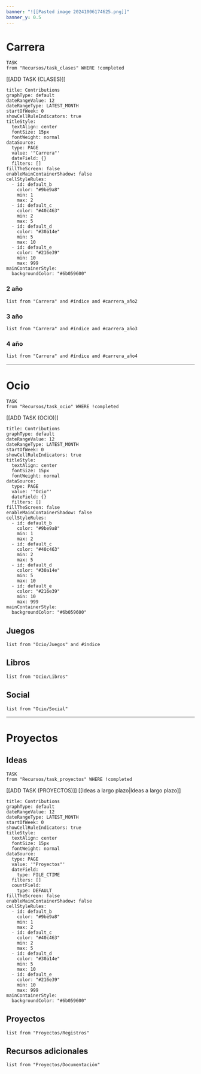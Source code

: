 ```yaml
---
banner: "![[Pasted image 20241006174625.png]]"
banner_y: 0.5
---
```

# Carrera
```dataview
TASK 
from "Recursos/task_clases" WHERE !completed
```
[[ADD TASK (CLASES)]]
```contributionGraph
title: Contributions
graphType: default
dateRangeValue: 12
dateRangeType: LATEST_MONTH
startOfWeek: 0
showCellRuleIndicators: true
titleStyle:
  textAlign: center
  fontSize: 15px
  fontWeight: normal
dataSource:
  type: PAGE
  value: '"Carrera"'
  dateField: {}
  filters: []
fillTheScreen: false
enableMainContainerShadow: false
cellStyleRules:
  - id: default_b
    color: "#9be9a8"
    min: 1
    max: 2
  - id: default_c
    color: "#40c463"
    min: 2
    max: 5
  - id: default_d
    color: "#30a14e"
    min: 5
    max: 10
  - id: default_e
    color: "#216e39"
    min: 10
    max: 999
mainContainerStyle:
  backgroundColor: "#6b059600"

```
### 2 año
``` dataview
list from "Carrera" and #índice and #carrera_año2 
```
### 3 año
``` dataview
list from "Carrera" and #índice and #carrera_año3 
```
### 4 año
``` dataview
list from "Carrera" and #índice and #carrera_año4 
```


___

# Ocio
``` dataview
TASK
from "Recursos/task_ocio" WHERE !completed
```
[[ADD TASK (OCIO)]]
```contributionGraph
title: Contributions
graphType: default
dateRangeValue: 12
dateRangeType: LATEST_MONTH
startOfWeek: 0
showCellRuleIndicators: true
titleStyle:
  textAlign: center
  fontSize: 15px
  fontWeight: normal
dataSource:
  type: PAGE
  value: '"Ocio"'
  dateField: {}
  filters: []
fillTheScreen: false
enableMainContainerShadow: false
cellStyleRules:
  - id: default_b
    color: "#9be9a8"
    min: 1
    max: 2
  - id: default_c
    color: "#40c463"
    min: 2
    max: 5
  - id: default_d
    color: "#30a14e"
    min: 5
    max: 10
  - id: default_e
    color: "#216e39"
    min: 10
    max: 999
mainContainerStyle:
  backgroundColor: "#6b059600"

```
## Juegos
``` dataview
list from "Ocio/Juegos" and #índice
```
## Libros
``` dataview
list from "Ocio/Libros"
```
## Social
``` dataview
list from "Ocio/Social"
```


___

# Proyectos
## Ideas
```dataview
TASK
from "Recursos/task_proyectos" WHERE !completed
```
[[ADD TASK (PROYECTOS)]]
[[Ideas a largo plazo|Ideas a largo plazo]]
```contributionGraph
title: Contributions
graphType: default
dateRangeValue: 12
dateRangeType: LATEST_MONTH
startOfWeek: 0
showCellRuleIndicators: true
titleStyle:
  textAlign: center
  fontSize: 15px
  fontWeight: normal
dataSource:
  type: PAGE
  value: '"Proyectos"'
  dateField:
    type: FILE_CTIME
  filters: []
  countField:
    type: DEFAULT
fillTheScreen: false
enableMainContainerShadow: false
cellStyleRules:
  - id: default_b
    color: "#9be9a8"
    min: 1
    max: 2
  - id: default_c
    color: "#40c463"
    min: 2
    max: 5
  - id: default_d
    color: "#30a14e"
    min: 5
    max: 10
  - id: default_e
    color: "#216e39"
    min: 10
    max: 999
mainContainerStyle:
  backgroundColor: "#6b059600"

```
## Proyectos
``` dataview
list from "Proyectos/Registros"
```
## Recursos adicionales
```dataview
list from "Proyectos/Documentación"
```


